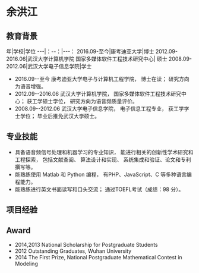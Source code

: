 # 余洪江 


## 教育背景

年|学校|学位
---|：--：|---：
2016.09-至今|康考迪亚大学|博士
2012.09-2016.06|武汉大学计算机学院 国家多媒体软件工程技术研究中心| 硕士
2008.09-2012.06|武汉大学电子信息学院|学士


* 2016.09--至今 康考迪亚大学电子与计算机工程学院， 博士在读； 研究方向为语音增强。
* 2012.09--2016.06  武汉大学计算机学院， 国家多媒体软件工程技术研究中心； 获工学硕士学位， 研究方向为语音频质量评价。
* 2008.09--2012.06  武汉大学电子信息学院， 电子信息工程专业， 获工学学士学位； 毕业后推免武汉大学硕士。

## 专业技能
*	具备语音频信号处理和机器学习的专业知识， 能进行相关的创新性学术研究和工程探索， 包括文献查阅、 算法设计和实现、 系统集成和验证、论文和专利撰写等。
*	能熟练使用 Matlab 和 Python 编程， 有PHP、JavaScript、C 等多种语言编程能力。
*	能熟练进行英文书面读写和口头交流； 通过TOEFL考试（成绩：98 分）。

## 项目经验



## Award
* 2014,2013 National Scholarship for Postgraduate Students  
* 2012 Outstanding Graduates, Wuhan University
* 2014 The First Prize, National Postgraduate Mathematical Contest in Modeling

